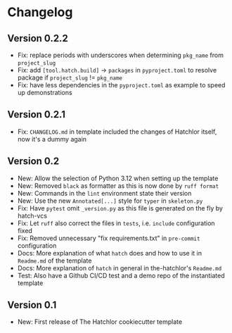 # Changelog

## Version 0.2.2

- Fix: replace periods with underscores when determining `pkg_name` from `project_slug`
- Fix: add `[tool.hatch.build]` -> `packages` in `pyproject.toml` to resolve package if `project_slug` != `pkg_name`
- Fix: have less dependencies in the `pyproject.toml` as example to speed up demonstrations

## Version 0.2.1

- Fix: `CHANGELOG.md` in template included the changes of Hatchlor itself, now it's a dummy again

## Version 0.2

- New: Allow the selection of Python 3.12 when setting up the template
- New: Removed `black` as formatter as this is now done by `ruff format`
- New: Commands in the `lint` environment state their version
- New: Use the new `Annotated[...]` style for `typer` in `skeleton.py`
- Fix: Have `pytest` omit `_version.py` as this file is generated on the fly by hatch-vcs
- Fix: Let `ruff` also correct the files in `tests`, i.e. `include` configuration fixed
- Fix: Removed unnecessary "fix requirements.txt" in `pre-commit` configuration
- Docs: More explanation of what `hatch` does and how to use it in `Readme.md` of the template
- Docs: More explanation of `hatch` in general in the-hatchlor's `Readme.md`
- Test: Also have a Github CI/CD test and a demo repo of the instantiated template

## Version 0.1

- New: First release of The Hatchlor cookiecutter template
